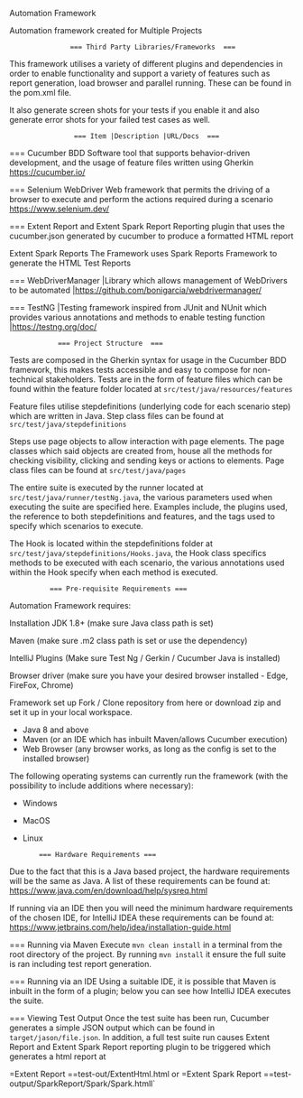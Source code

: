 Automation Framework

Automation framework created for Multiple Projects

                   === Third Party Libraries/Frameworks  ===
This framework utilises a variety of different plugins and dependencies in order to enable functionality
and support a variety of features such as report generation, load browser and parallel running.
These can be found in the pom.xml file.

It also generate screen shots for your tests if you enable it and also generate error shots for your failed test cases as well.

                    === Item |Description |URL/Docs  ===

 === Cucumber BDD
Software tool that supports behavior-driven development, and the usage of feature files written using Gherkin
https://cucumber.io/

 === Selenium WebDriver
Web framework that permits the driving of a browser to execute and perform the actions required during a scenario
https://www.selenium.dev/

 === Extent Report and Extent Spark Report
Reporting plugin that uses the cucumber.json generated by cucumber to produce a formatted HTML report

Extent Spark Reports The Framework uses Spark Reports Framework to generate the HTML Test Reports

 === WebDriverManager
|Library which allows management of WebDrivers to be automated
|https://github.com/bonigarcia/webdrivermanager/

 === TestNG
|Testing framework inspired from JUnit and NUnit which provides various annotations and methods to enable testing function
|https://testng.org/doc/

                === Project Structure  ===
Tests are composed in the Gherkin syntax for usage in the Cucumber BDD framework, this makes tests accessible and easy to compose for non-technical stakeholders.
Tests are in the form of feature files which can be found within the feature folder located at `src/test/java/resources/features`

Feature files utilise stepdefinitions (underlying code for each scenario step) which are written in Java. Step class files can be found at `src/test/java/stepdefinitions`

Steps use page objects to allow interaction with page elements. The page classes which said objects are created from, 
house all the methods for checking visibility, clicking and sending keys or actions to elements. Page class files can be found at  `src/test/java/pages`

The entire suite is executed by the runner located at `src/test/java/runner/testNg.java`, the various parameters used when executing the suite are specified here. 
Examples include, the plugins used, the reference to both stepdefinitions and features, and the tags used to specify which scenarios to execute.

The Hook is located within the stepdefinitions folder at `src/test/java/stepdefinitions/Hooks.java`, the Hook class specifics methods to be executed with each scenario, 
the various annotations used within the Hook specify when each method is executed.

              === Pre-requisite Requirements ===


Automation Framework requires:

Installation JDK 1.8+ (make sure Java class path is set) 

Maven (make sure .m2 class path is set or use the dependency)

IntelliJ Plugins (Make sure Test Ng / Gerkin / Cucumber Java is installed) 

Browser driver (make sure you have your desired browser installed - Edge, FireFox, Chrome) 

Framework set up Fork / Clone repository from here or download zip and set it up in your local workspace.

- Java 8 and above
- Maven (or an IDE which has inbuilt Maven/allows Cucumber execution)
- Web Browser (any browser works, as long as the config is set to the installed browser)

The following operating systems can currently run the framework (with the possibility to include additions where necessary):

- Windows
- MacOS
- Linux
           
          === Hardware Requirements ===

Due to the fact that this is a Java based project, the hardware requirements will be the same as Java.
A list of these requirements can be found at: https://www.java.com/en/download/help/sysreq.html

If running via an IDE then you will need the minimum hardware requirements of the chosen IDE, 
for IntelliJ IDEA these requirements can be found at: https://www.jetbrains.com/help/idea/installation-guide.html

 === Running via Maven
Execute `mvn clean install` in a terminal from the root directory of the project. By running `mvn install` it ensure the full suite is ran including test report generation.

 === Running via an IDE
Using a suitable IDE, it is possible that Maven is inbuilt in the form of a plugin; below you can see how IntelliJ IDEA executes the suite.

=== Viewing Test Output
Once the test suite has been run, Cucumber generates a simple JSON output which can be found in `target/jason/file.json`. 
In addition, a full test suite run causes Extent Report and Extent Spark Report reporting plugin to be triggered 
which generates a html report at 

=Extent Report
==test-out/ExtentHtml.html or 
=Extent Spark Report
==test-output/SparkReport/Spark/Spark.htmll`
